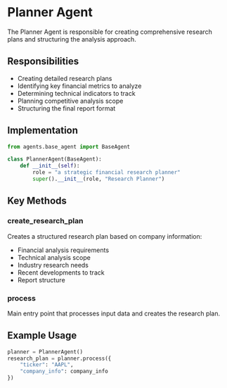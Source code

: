 # Planner Agent

The Planner Agent is responsible for creating comprehensive research plans and structuring the analysis approach.

## Responsibilities

- Creating detailed research plans
- Identifying key financial metrics to analyze
- Determining technical indicators to track
- Planning competitive analysis scope
- Structuring the final report format

## Implementation

```python
from agents.base_agent import BaseAgent

class PlannerAgent(BaseAgent):
    def __init__(self):
        role = "a strategic financial research planner"
        super().__init__(role, "Research Planner")
```

## Key Methods

### create_research_plan
Creates a structured research plan based on company information:
- Financial analysis requirements
- Technical analysis scope
- Industry research needs
- Recent developments to track
- Report structure

### process
Main entry point that processes input data and creates the research plan.

## Example Usage

```python
planner = PlannerAgent()
research_plan = planner.process({
    "ticker": "AAPL",
    "company_info": company_info
})
```
